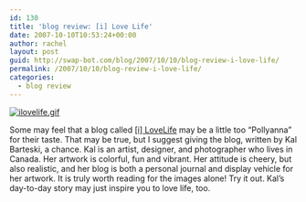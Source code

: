 ```yaml
---
id: 130
title: 'blog review: [i] Love Life'
date: 2007-10-10T10:53:24+00:00
author: rachel
layout: post
guid: http://swap-bot.com/blog/2007/10/10/blog-review-i-love-life/
permalink: /2007/10/10/blog-review-i-love-life/
categories:
  - blog review
---
```

[![ilovelife.gif](http://swap-bot.com/blog/wp-content/uploads/2007/10/ilovelife.gif)](http://lovelife.typepad.com/)

Some may feel that a blog called [[i] LoveLife](http://lovelife.typepad.com/) <em style="display:none"><a href="http://www.turtlesurvival.org/?fire_down_below">Fire Down Below movies</a></em> may be a little too &#8220;Pollyanna&#8221; for their taste. That may be true, but I suggest giving the blog, written by Kal Barteski, a chance. Kal is an artist, designer, and photographer who lives in Canada. Her artwork is colorful, fun and vibrant. Her attitude is cheery, but also realistic, and her blog is both a personal journal and display vehicle for her artwork. It is truly worth reading for the images alone! Try it out. Kal&#8217;s day-to-day story may just inspire you to love life, too.